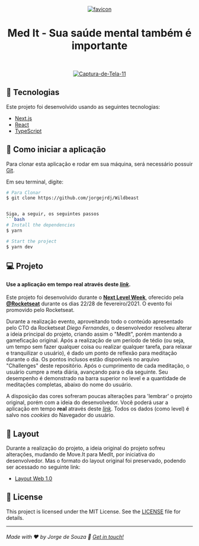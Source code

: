 <p align="center">
<a href="https://imgbb.com/"><img src="https://i.ibb.co/y55JK5t/favicon.png" alt="favicon" border="0" /></a>
<h1 align="center">Med It - Sua saúde mental também é importante</h1>
</p>

<br>
<p align="center">
<a align="center" href="https://ibb.co/h8mY30G"><img src="https://i.ibb.co/887Y1ky/Captura-de-Tela-11.png" alt="Captura-de-Tela-11" border="0"></a> </p>

## 🧪 Tecnologias

Este projeto foi desenvolvido usando as seguintes tecnologias:

- [Next.js](https://nextjs.org/)
- [React](https://reactjs.org)
- [TypeScript](https://www.typescriptlang.org/)


## 🚀 Como iniciar a aplicação

Para clonar esta aplicação e rodar em sua máquina, será necessário possuir [Git](https://git-scm.com).

Em seu terminal, digite:
<br />

```bash
# Para Clonar
$ git clone https://github.com/jorgejrdj/Wildbeast


Siga, a seguir, os seguintes passos
```bash
# Install the dependencies
$ yarn

# Start the project
$ yarn dev
```

## 💻 Projeto

#### Use a aplicação em tempo real através deste *[link](https://003zo.sse.codesandbox.io/)*.

Este projeto foi desenvolvido durante o **[Next Level Week](https://nextlevelweek.com/)**, oferecido pela **[@Rocketseat](https://github.com/Rocketseat)** durante os dias 22/28 de fevereiro/2021. O evento foi promovido pelo Rocketseat.

Durante a realização evento, aproveitando todo o conteúdo apresentado pelo CTO da Rocketseat *Diego Fernandes*, o desenvolvedor resolveu alterar a ideia principal do projeto, criando assim o "MedIt", porém mantendo a gameficação original. Após a realização de um período de tédio (ou seja, um tempo sem fazer qualquer coisa ou realizar qualquer tarefa, para relaxar e tranquilizar o usuário), é dado um ponto de reflexão para meditação durante o dia. Os pontos inclusos estão disponíveis no arquivo "Challenges" deste repositório. Após o cumprimento de cada meditação, o usuário cumpre a meta diária, avançando para o dia seguinte. Seu desempenho é demonstrado na barra superior no level e a quantidade de meditações completas, abaixo do nome do usuário.

A disposição das cores sofreram poucas alterações para 'lembrar' o projeto original, porém com a ideia do desenvolvedor. Você poderá usar a aplicação em tempo **real** através deste *[link](https://003zo.sse.codesandbox.io/)*. Todos os dados (como level) é salvo nos *cookies* do Navegador do usuário.

## 🔖 Layout

Durante a realização do projeto, a ideia original do projeto sofreu alterações, mudando de Move.It para MedIt, por iniciativa do desenvolvedor. Mas o formato do layout original foi preservado, podendo ser acessado no seguinte link:

- [Layout Web 1.0](https://www.figma.com/file/ge20pu3ofMOKoliUyKx1Nl/Move.it-1.0) 


## 📝 License

This project is licensed under the MIT License. See the [LICENSE](LICENSE.md) file for details.


---

###### Made with ♥ by Jorge de Souza :wave: [Get in touch!](https://www.linkedin.com/in/jorgejrdj/)